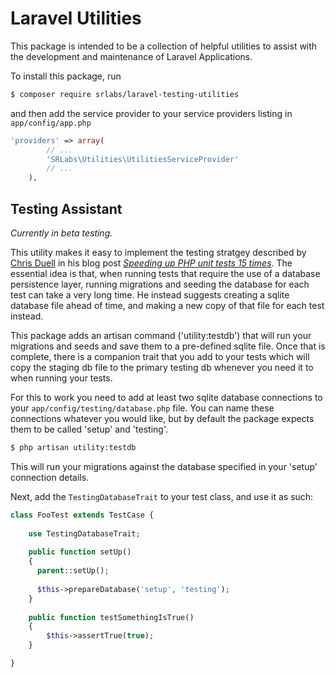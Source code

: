 # Laravel Utilities

This package is intended to be a collection of helpful utilities to assist with the development and maintenance of Laravel Applications.

To install this package, run 
```bash
$ composer require srlabs/laravel-testing-utilities
```

and then add the service provider to your service providers listing in ```app/config/app.php```

```php 
'providers' => array(
        // ...
	    'SRLabs\Utilities\UtilitiesServiceProvider'
        // ...
	),
```	

## Testing Assistant

*Currently in beta testing.* 

This utility makes it easy to implement the testing stratgey described by [Chris Duell](https://github.com/duellsy) in his blog post *[Speeding up PHP unit tests 15 times](http://www.chrisduell.com/blog/development/speeding-up-unit-tests-in-php/)*.  The essential idea is that, when running tests that require the use of a database persistence layer, running migrations and seeding the database for each test can take a very long time.  He instead suggests creating a sqlite database file ahead of time, and making a new copy of that file for each test instead.  

This package adds an artisan command ('utility:testdb') that will run your migrations and seeds and save them to a pre-defined sqlite file.  Once that is complete, there is a companion trait that you add to your tests which will copy the staging db file to the primary testing db whenever you need it to when running your tests. 

For this to work you need to add at least two sqlite database connections to your ```app/config/testing/database.php``` file. You can name these connections whatever you would like, but by default the package expects them to be called 'setup' and 'testing'. 

```bash
$ php artisan utility:testdb
```

This will run your migrations against the database specified in your 'setup' connection details. 

Next, add the ```TestingDatabaseTrait``` to your test class, and use it as such: 

```php
class FooTest extends TestCase {
    
    use TestingDatabaseTrait;
    
    public function setUp()
    {
      parent::setUp();
     
      $this->prepareDatabase('setup', 'testing');
    }
    
    public function testSomethingIsTrue()
    {
        $this->assertTrue(true);
    }

}
```